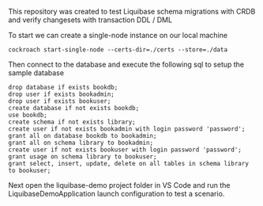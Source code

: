 This repository was created to test Liquibase schema migrations with CRDB and verify changesets with transaction DDL / DML

To start we can create a single-node instance on our local machine
```
cockroach start-single-node --certs-dir=./certs --store=./data
```

Then connect to the database and execute the following sql to setup the sample database
```
drop database if exists bookdb;
drop user if exists bookadmin;
drop user if exists bookuser;
create database if not exists bookdb;
use bookdb;
create schema if not exists library;
create user if not exists bookadmin with login password 'password';
grant all on database bookdb to bookadmin;
grant all on schema library to bookadmin;
create user if not exists bookuser with login password 'password';
grant usage on schema library to bookuser;
grant select, insert, update, delete on all tables in schema library to bookuser;
```

Next open the liquibase-demo project folder in VS Code and run the LiquibaseDemoApplication launch configuration to test a scenario.
